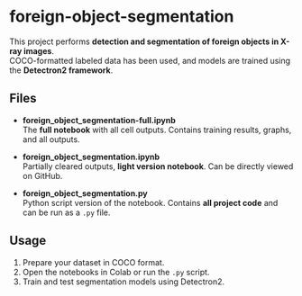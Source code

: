 # foreign-object-segmentation

This project performs **detection and segmentation of foreign objects in X-ray images**.  
COCO-formatted labeled data has been used, and models are trained using the **Detectron2 framework**.

## Files

- **foreign_object_segmentation-full.ipynb**  
  The **full notebook** with all cell outputs. Contains training results, graphs, and all outputs.  


- **foreign_object_segmentation.ipynb**  
  Partially cleared outputs, **light version notebook**. Can be directly viewed on GitHub.  


- **foreign_object_segmentation.py**  
  Python script version of the notebook. Contains **all project code** and can be run as a `.py` file.  


## Usage

1. Prepare your dataset in COCO format.  
2. Open the notebooks in Colab or run the `.py` script.  
3. Train and test segmentation models using Detectron2.
